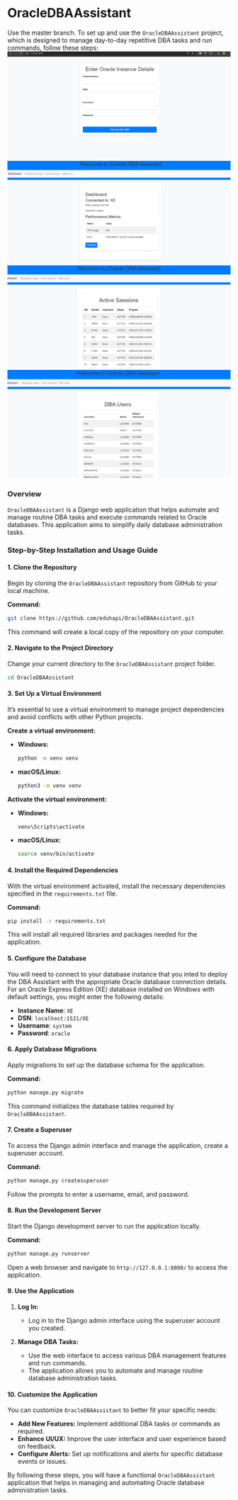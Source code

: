 # OracleDBAAssistant
Use the master branch.
To set up and use the `OracleDBAAssistant` project, which is designed to manage day-to-day repetitive DBA tasks and run commands, follow these steps:
![Screenshot](docs/dba-1.png)
![Screenshot](docs/dba-2.png)
![Screenshot](docs/dba-3.png)
![Screenshot](docs/dba-4.png)
### Overview

`OracleDBAAssistant` is a Django web application that helps automate and manage routine DBA tasks and execute commands related to Oracle databases. 
This application aims to simplify daily database administration tasks.

### Step-by-Step Installation and Usage Guide

#### 1. Clone the Repository

Begin by cloning the `OracleDBAAssistant` repository from GitHub to your local machine.

**Command:**
```bash
git clone https://github.com/eduhapi/OracleDBAAssistant.git
```

This command will create a local copy of the repository on your computer.

#### 2. Navigate to the Project Directory

Change your current directory to the `OracleDBAAssistant` project folder.

```bash
cd OracleDBAAssistant
```

#### 3. Set Up a Virtual Environment

It’s essential to use a virtual environment to manage project dependencies and avoid conflicts with other Python projects.

**Create a virtual environment:**

- **Windows:**
  ```bash
  python -m venv venv
  ```

- **macOS/Linux:**
  ```bash
  python3 -m venv venv
  ```

**Activate the virtual environment:**

- **Windows:**
  ```bash
  venv\Scripts\activate
  ```

- **macOS/Linux:**
  ```bash
  source venv/bin/activate
  ```

#### 4. Install the Required Dependencies

With the virtual environment activated, install the necessary dependencies specified in the `requirements.txt` file.

**Command:**
```bash
pip install -r requirements.txt
```

This will install all required libraries and packages needed for the application.

#### 5. Configure the Database

You will need to connect to your database instance that you inted to deploy the DBA Assistant  with the appropriate Oracle database connection details.
For an Oracle Express Edition (XE) database installed on Windows with default settings, you might enter the following details:

- **Instance Name**: `XE`
- **DSN**: `localhost:1521/XE`
- **Username**: `system`
- **Password**: `oracle`

#### 6. Apply Database Migrations

Apply migrations to set up the database schema for the application.

**Command:**
```bash
python manage.py migrate
```

This command initializes the database tables required by `OracleDBAAssistant`.

#### 7. Create a Superuser

To access the Django admin interface and manage the application, create a superuser account.

**Command:**
```bash
python manage.py createsuperuser
```

Follow the prompts to enter a username, email, and password.

#### 8. Run the Development Server

Start the Django development server to run the application locally.

**Command:**
```bash
python manage.py runserver
```

Open a web browser and navigate to `http://127.0.0.1:8000/` to access the application.

#### 9. Use the Application

1. **Log In:**
   - Log in to the Django admin interface using the superuser account you created.

2. **Manage DBA Tasks:**
   - Use the web interface to access various DBA management features and run commands.
   - The application allows you to automate and manage routine database administration tasks.

#### 10. Customize the Application

You can customize `OracleDBAAssistant` to better fit your specific needs:

- **Add New Features:** Implement additional DBA tasks or commands as required.
- **Enhance UI/UX:** Improve the user interface and user experience based on feedback.
- **Configure Alerts:** Set up notifications and alerts for specific database events or issues.

By following these steps, you will have a functional `OracleDBAAssistant` application that helps in managing and automating Oracle database administration tasks.
